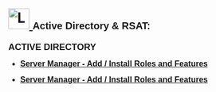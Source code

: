 <h1>
  <a href="https://www.linkedin.com/in/rashadhagen/">
    <img src="https://i.imgur.com/bYUDnOO.png" alt="LinkedIn" width="42px" />
  </a> 
  <span style="font-family: Arial, sans-serif; font-size: 20px; font-weight: bold;">Active Directory & RSAT:</span> 
  <br/>
</h1>


<strong style="font-family: Arial, sans-serif; font-size: 18px; text-decoration: none; display: block; margin-bottom: 8px;">
  ACTIVE DIRECTORY
</strong>


<ul>
<li>
  <a href="https://github.com/RashadHagen/Server-Manager-Add-Install-Roles-and-Featues/tree/main">
    <strong style="font-family: Arial, sans-serif; font-size: 16px;">Server Manager - Add / Install Roles and Features</strong>
  </a>
  <br/>
</li>
</ul>


<ul>
<li>
  <a href="https://github.com/RashadHagen/Server-Manager-Add-Install-Roles-and-Featues/tree/main">
    <strong style="font-family: Arial, sans-serif; font-size: 16px;">Server Manager - Add / Install Roles and Features</strong>
  </a>
  <br/>
</li>
</ul>


